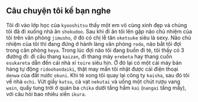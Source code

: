 ## Câu chuyện tôi kể bạn nghe

Tôi đi vào lớp học của `kyooshitsu` thấy một em vô cùng xinh đẹp và chúng tôi đã đi xuống nhà ăn `shokudoo`. Sau khi đi ăn tôi lên gặp não chủ nhiệm của tôi trên văn phòng `jimusho`, ở đó có chị lễ tân `oketsuke` siêu là sexy. Não chủ nhiệm của tôi thì đang đứng ở hành làng văn phòng `rodo`, não bắt tôi đợi trong căn phòng `heya`. Trong lúc đợi não tôi đang buồn đi tè, tôi thấy có 3 đường đi: đi cầu thang `kaizan`, đi thang máy `erebeta` hay thang cuốn `esukareta` dẫn đến cái nhà xí `toire` siêu hịn. Ở đó lại có một cái máy bán hàng tự động `ridoohandaiki`, thật may mắn tôi nhặt được cái điện thoại `denwa` của đất nước `okuni`. Khi tè xong tôi quay lại công ty `kaisha`, sau đó tôi về nhà `ochi`. Vứt giầy `kutsu`, cà vạt `nekutai` và uống một chút rượu vang `wain`, quẩy tung trời ở quán ba `chika` dưới tầng hầm `kai` (`nangai` tầng mấy), với câu hỏi bao nhiêu xiền `ikura`.